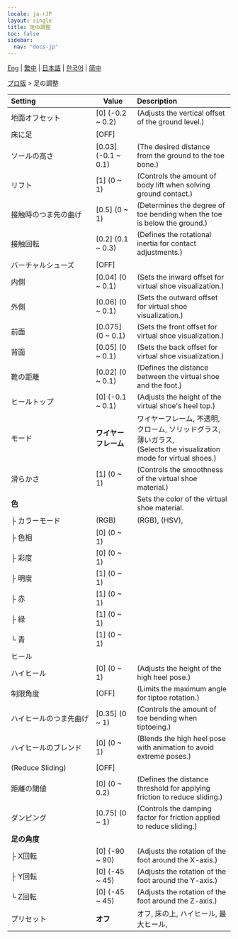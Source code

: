 ```yaml
---
locale: ja-rJP
layout: single
title: 足の調整
toc: false
sidebar:
  nav: "docs-jp"
---
```

[Eng](/dancexr/menu/2025.4/actor/feet_adjustment) | [繁中](/tw/dancexr/menu/2025.4/actor/feet_adjustment) | [日本語](/jp/dancexr/menu/2025.4/actor/feet_adjustment) | [한국어](/kr/dancexr/menu/2025.4/actor/feet_adjustment) | [简中](/zh/dancexr/menu/2025.4/actor/feet_adjustment)

[プロ版](../menu#プロ版) > 足の調整



| Setting | Value | Description |
| :--- | --- | :--- |
|<nobr>地面オフセット</nobr>| [0] (-0.2 ~ 0.2) | (Adjusts the vertical offset of the ground level.)
|<nobr>床に足</nobr>| [OFF] | 
|<nobr>ソールの高さ</nobr>| [0.03] (-0.1 ~ 0.1) | (The desired distance from the ground to the toe bone.)
|<nobr>リフト</nobr>| [1] (0 ~ 1) | (Controls the amount of body lift when solving ground contact.)
|<nobr>接触時のつま先の曲げ</nobr>| [0.5] (0 ~ 1) | (Determines the degree of toe bending when the toe is below the ground.)
|<nobr>接触回転</nobr>| [0.2] (0.1 ~ 0.3) | (Defines the rotational inertia for contact adjustments.)
|<nobr>バーチャルシューズ</nobr>| [OFF] | 
|<nobr>内側</nobr>| [0.04] (0 ~ 0.1) | (Sets the inward offset for virtual shoe visualization.)
|<nobr>外側</nobr>| [0.06] (0 ~ 0.1) | (Sets the outward offset for virtual shoe visualization.)
|<nobr>前面</nobr>| [0.075] (0 ~ 0.1) | (Sets the front offset for virtual shoe visualization.)
|<nobr>背面</nobr>| [0.05] (0 ~ 0.1) | (Sets the back offset for virtual shoe visualization.)
|<nobr>靴の距離</nobr>| [0.02] (0 ~ 0.1) | (Defines the distance between the virtual shoe and the foot.)
|<nobr>ヒールトップ</nobr>| [0] (-0.1 ~ 0.1) | (Adjusts the height of the virtual shoe's heel top.)
|<nobr>モード</nobr>| **ワイヤーフレーム** | ワイヤーフレーム, 不透明, クローム, ソリッドグラス, 薄いガラス, <br/>(Selects the visualization mode for virtual shoes.) |
|<nobr>滑らかさ</nobr>| [1] (0 ~ 1) | (Controls the smoothness of the virtual shoe material.)
|<nobr>**色**</nobr>| | Sets the color of the virtual shoe material.
|<nobr>├&nbsp;カラーモード</nobr>| (RGB) | (RGB), (HSV), 
|<nobr>├&nbsp;色相</nobr>| [0] (0 ~ 1) | 
|<nobr>├&nbsp;彩度</nobr>| [0] (0 ~ 1) | 
|<nobr>├&nbsp;明度</nobr>| [1] (0 ~ 1) | 
|<nobr>├&nbsp;赤</nobr>| [1] (0 ~ 1) | 
|<nobr>├&nbsp;緑</nobr>| [1] (0 ~ 1) | 
|<nobr>└&nbsp;青</nobr>| [1] (0 ~ 1) | 
|<nobr>ヒール</nobr>|| 
|<nobr>ハイヒール</nobr>| [0] (0 ~ 1) | (Adjusts the height of the high heel pose.)
|<nobr>制限角度</nobr>| [OFF] | (Limits the maximum angle for tiptoe rotation.)
|<nobr>ハイヒールのつま先曲げ</nobr>| [0.35] (0 ~ 1) | (Controls the amount of toe bending when tiptoeing.)
|<nobr>ハイヒールのブレンド</nobr>| [0] (0 ~ 1) | (Blends the high heel pose with animation to avoid extreme poses.)
|<nobr>(Reduce Sliding)</nobr>| [OFF] | 
|<nobr>距離の閾値</nobr>| [0] (0 ~ 0.2) | (Defines the distance threshold for applying friction to reduce sliding.)
|<nobr>ダンピング</nobr>| [0.75] (0 ~ 1) | (Controls the damping factor for friction applied to reduce sliding.)
|<nobr>**足の角度**</nobr>| | 
|<nobr>├&nbsp;X回転</nobr>| [0] (-90 ~ 90) | (Adjusts the rotation of the foot around the X-axis.)
|<nobr>├&nbsp;Y回転</nobr>| [0] (-45 ~ 45) | (Adjusts the rotation of the foot around the Y-axis.)
|<nobr>└&nbsp;Z回転</nobr>| [0] (-45 ~ 45) | (Adjusts the rotation of the foot around the Z-axis.)
|<nobr>プリセット</nobr>| **オフ** | オフ, 床の上, ハイヒール, 最大ヒール,  |

